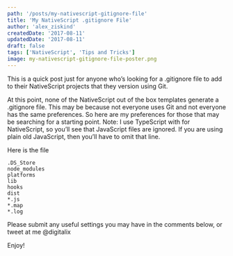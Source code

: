 ```yaml
---
path: '/posts/my-nativescript-gitignore-file'
title: 'My NativeScript .gitignore File'
author: 'alex_ziskind'
createdDate: '2017-08-11'
updatedDate: '2017-08-11'
draft: false
tags: ['NativeScript', 'Tips and Tricks']
image: my-nativescript-gitignore-file-poster.png
---
```


This is a quick post just for anyone who’s looking for a .gitignore file to add to their NativeScript projects that they version using Git. 

At this point, none of the NativeScript out of the box templates generate a .gitignore file. This may be because not everyone uses Git and not everyone has the same preferences. So here are my preferences for those that may be searching for a starting point. Note: I use TypeScript with for NativeScript, so you’ll see that JavaScript files are ignored. If you are using plain old JavaScript, then you’ll have to omit that line.

Here is the file

```
.DS_Store
node_modules
platforms
lib
hooks
dist
*.js
*.map
*.log
```

Please submit any useful settings you may have in the comments below, or tweet at me @digitalix

Enjoy!
